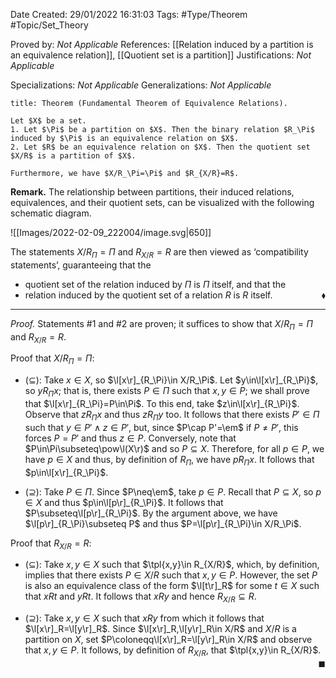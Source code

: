 <div class="topSpace"></div>

Date Created: 29/01/2022 16:31:03
Tags: #Type/Theorem #Topic/Set_Theory

Proved by: <i>Not Applicable</i>
References: [[Relation induced by a partition is an equivalence relation]], [[Quotient set is a partition]]
Justifications: <i>Not Applicable</i>

Specializations: <i>Not Applicable</i>
Generalizations: <i>Not Applicable</i>

``` ad-Theorem
title: Theorem (Fundamental Theorem of Equivalence Relations).

Let $X$ be a set.
1. Let $\Pi$ be a partition on $X$. Then the binary relation $R_\Pi$ induced by $\Pi$ is an equivalence relation on $X$.
2. Let $R$ be an equivalence relation on $X$. Then the quotient set $X/R$ is a partition of $X$.

Furthermore, we have $X/R_\Pi=\Pi$ and $R_{X/R}=R$.

```

<b>Remark.</b> The relationship between partitions, their induced relations, equivalences, and their quotient sets, can be visualized with the following schematic diagram.

![[Images/2022-02-09_222004/image.svg|650]]

The statements $X/R_\Pi=\Pi$ and $R_{X/R}=R$ are then viewed as $\textrm{`}$compatibility statements$\textrm{'}$, guaranteeing that the
* quotient set of the relation induced by $\Pi$ is $\Pi$ itself, and that the
* relation induced by the quotient set of a relation $R$ is $R$ itself.<span style="float:right;">$\blacklozenge$</span>

---

<i>Proof.</i> Statements $\#1$ and $\#2$ are proven; it suffices to show that $X/R_\Pi=\Pi$ and $R_{X/R}=R$.

Proof that $X/R_\Pi=\Pi$:
* ($\subseteq$): Take $x\in X$, so $\l[x\r]_{R_\Pi}\in X/R_\Pi$. Let $y\in\l[x\r]_{R_\Pi}$, so $yR_\Pi x$; that is, there exists $P\in\Pi$ such that $x,y\in P$; we shall prove that $\l[x\r]_{R_\Pi}=P\in\Pi$. To this end, take $z\in\l[x\r]_{R_\Pi}$. Observe that $zR_\Pi x$ and thus $zR_\Pi y$ too. It follows that there exists $P'\in\Pi$ such that $y\in P'\land z\in P'$, but, since $P\cap P'=\em$ if $P\neq P'$, this forces $P=P'$ and thus $z\in P$. Conversely, note that $P\in\Pi\subseteq\pow\l(X\r)$ and so $P\subseteq X$. Therefore, for all $p\in P$, we have $p\in X$ and thus, by definition of $R_\Pi$, we have $pR_\Pi x$. It follows that $p\in\l[x\r]_{R_\Pi}$.

* ($\supseteq$): Take $P\in\Pi$. Since $P\neq\em$, take $p\in P$. Recall that $P\subseteq X$, so $p\in X$ and thus $p\in\l[p\r]_{R_\Pi}$. It follows that $P\subseteq\l[p\r]_{R_\Pi}$. By the argument above, we have $\l[p\r]_{R_\Pi}\subseteq P$ and thus $P=\l[p\r]_{R_\Pi}\in X/R_\Pi$.

Proof that $R_{X/R}=R$:
* ($\subseteq$): Take $x,y\in X$ such that $\tpl{x,y}\in R_{X/R}$, which, by definition, implies that there exists $P\in X/R$ such that $x,y\in P$. However, the set $P$ is also an equivalence class of the form $\l[t\r]_R$ for some $t\in X$ such that $xRt$ and $yRt$. It follows that $xRy$ and hence $R_{X/R}\subseteq R$.

* ($\supseteq$): Take $x,y\in X$ such that $xRy$ from which it follows that $\l[x\r]_R=\l[y\r]_R$. Since $\l[x\r]_R,\l[y\r]_R\in X/R$ and $X/R$ is a partition on $X$, set $P\coloneqq\l[x\r]_R=\l[y\r]_R\in X/R$ and observe that $x,y\in P$. It follows, by definition of $R_{X/R}$, that $\tpl{x,y}\in R_{X/R}$.<span style="float:right;">$\blacksquare$</span>
